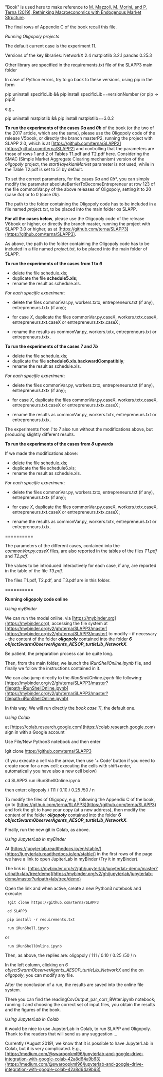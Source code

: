 "Book" is used here to make reference to [M. Mazzoli, M. Morini, and P. Terna (2019), Rethinking Macroeconomics with Endogenous Market Structure](https://www.cambridge.org/core/books/rethinking-macroeconomics-with-endogenous-market-structure/CF5640C357029D9E49BE67D63A3FB122#).

The final rows of Appendix C of the book recall this file.



*Running Oligopoly projects*

The default current case is the experiment 11.


Versions of the key libraries:
NetworkX 2.4
matplotlib 3.2.1
pandas 0.25.3

Other library are specified in the requirements.txt file of the SLAPP3 main folder

In case of Python errors, try to go back to these versions, using pip in the form

pip uninstall specificLib && pip install specificLib==versionNumber
(or pip -> pip3)

e.g.,

pip uninstall matplotlib && pip install matplotlib==3.0.2


**To run the experiments of the cases *0a* and *0b*** of the book (or the two of the 2017 article, which are the same),
please use the Oligopoly code of the release V5book, or directly the branch masterP2, running the project with SLAPP 2.0,
which is at [https://github.com/terna/SLAPP2](https://github.com/terna/SLAPP2) and controlling that the parameters are those of rows 1 and 2 of Tables T1.pdf and T2.pdf here. Considering the SMAC (Simple Market Aggregate Clearing mechanism)  version of the *oligopoly* project, the *startHayekianMarket* parameter is not used, while in the Table T2.pdf is set to 51 by default.

To set the correct parameters, for the cases *0a* and *0b**, you can simply modify the parameter absoluteBarrierToBecomeEntrepreneur at row 123 of the file commonVar.py of the above releases of Oligopoly, setting it to 20 (case *0a*) or to 0 (case *0b*).

The path to the folder containing the Oligopoly code has to be included in a file named *project.txt*, to be placed into the main folder os SLAPP.

**For all the cases below**, please use the Oligopoly code of the release V6book or higher,
or directly the branch master, running the project with SLAPP 3.0 or higher,
as at [https://github.com/terna/SLAPP3](https://github.com/terna/SLAPP3).

As above, the path to the folder containing the Oligopoly code has to be included in a file named *project.txt*, to be placed into the main folder of SLAPP.

**To run the experiments of the cases from *1* to *6***

* delete the file schedule.xls;
* duplicate the file **schedule5.xls**;
* rename the result as schedule.xls.

*For each specific experiment*:
* delete the files commonVar.py,  workers.txtx, entrepreneurs.txt (if any), entrepreneurs.txtx (if any);

* for case *X*, duplicate the files commonVar.py.caseX, workers.txtx.caseX, entrepreneurs.txt.caseX or entrepreneurs.txtx.caseX ;

* rename the results as commonVar.py,  workers.txtx, entrepreneurs.txt or entrepreneurs.txtx.

**To run the experiments of the cases *7* and *7b***
* delete the file schedule.xls;
* duplicate the file **schedule6.xls.backwardCompatibily**;
* rename the result as schedule.xls.

*For each specific experiment*:
* delete the files commonVar.py,  workers.txtx, entrepreneurs.txt (if any), entrepreneurs.txtx (if any);

* for case *X*, duplicate the files commonVar.py.caseX, workers.txtx.caseX, entrepreneurs.txt.caseX or entrepreneurs.txtx.caseX ;

* rename the results as commonVar.py,  workers.txtx, entrepreneurs.txt or entrepreneurs.txtx.

The experiments from *1* to *7* also run without the modifications above, but producing slightly different results.

**To run the experiments of the cases from *8* upwards**

If we made the modifications above:
* delete the file schedule.xls;
* duplicate the file schedule6.xls;
* rename the result as schedule.xls.

*For each specific experiment*:
* delete the files commonVar.py,  workers.txtx, entrepreneurs.txt (if any), entrepreneurs.txtx (if any);

* for case *X*, duplicate the files commonVar.py.caseX, workers.txtx.caseX, entrepreneurs.txt.caseX or entrepreneurs.txtx.caseX ;

* rename the results as commonVar.py,  workers.txtx, entrepreneurs.txt or entrepreneurs.txtx.

==========

The parameters of the different cases, contained into the *commonVar.py.caseX* files, are also reported in the tables of the files *T1.pdf* and *T2.pdf*.

The values to be introduced interactively for each case, if any, are reported in the table of the file *T3.pdf*.

The files T1.pdf, T2.pdf, and T3.pdf are in this folder.

==========


**Running oligopoly code online**


*Using myBinder*

We can run the model online, via [https://mybinder.org](https://mybinder.org),
accessing the file system at
[https://mybinder.org/v2/gh/terna/SLAPP3/master](https://mybinder.org/v2/gh/terna/SLAPP3/master) to modify – if necessary – the content of the folder ***oligopoly*** contained into the
folder ***6 objectSwarmObserverAgents_AESOP_turtleLib_NetworkX***.

Be patient, the preparation process can be quite long.

Then, from the main folder, we launch the *iRunShellOnline.ipynb* file, and finally we follow the instructions contained in it.

We can also jump directly to the *iRunShellOnline.ipynb* file following: [https://mybinder.org/v2/gh/terna/SLAPP3/master?filepath=iRunShellOnline.ipynb](https://mybinder.org/v2/gh/terna/SLAPP3/master?filepath=iRunShellOnline.ipynb)

In this way, We will run directly the *book case 11*, the default one.


*Using Colab*

at [https://colab.research.google.com](https://colab.research.google.com) sign in
with a Google account

Use File/New Python3 notebook and then enter

!git clone https://github.com/terna/SLAPP3

(if you execute a cell via the arrow, then use '+ Code' button if you need to
create room for a new cell; executing the cells with shift+enter, automatically
you have also a new cell below)

cd SLAPP3
run iRunShellOnline.ipynb

then enter: oligopoly / 111 / 0.10 / 0.25 /50 / n

To modify the files of Oligopoy, e.g., following the Appendix C of the book, go
to [https://github.com/terna/SLAPP3](https://github.com/terna/SLAPP3) and fork
the git to have your copy (at a new address), then modify the content of the
folder ***oligopoly*** contained into the
folder ***6 objectSwarmObserverAgents_AESOP_turtleLib_NetworkX***.

Finally, run the new git in Colab, as above.


*Using JupyterLab in myBinder*

At [https://jupyterlab.readthedocs.io/en/stable/](https://jupyterlab.readthedocs.io/en/stable/) in the first rows of the page we have a link to open JupiterLab in myBinder (Try it in myBinder).

The link is: [https://mybinder.org/v2/gh/jupyterlab/jupyterlab-demo/master?urlpath=lab/tree/demo](https://mybinder.org/v2/gh/jupyterlab/jupyterlab-demo/master?urlpath=lab/tree/demo)


Open the link and when active, create a new Python3 notebook and execute:

     !git clone https://github.com/terna/SLAPP3

     cd SLAPP3

     pip install -r requirements.txt

     run iRunShell.ipynb

or

     run iRunShellOnline.ipynb

Then, as above, the replies are: oligopoly / 111 / 0.10 / 0.25 /50 / n

In the left column, clicking on *6 objectSwarmObserverAgents_AESOP_turtleLib_NetworkX*
and the on *oligopoly*, you can modify any file.

After the conclusion of a run, the results are saved into the online file system.

There you can find the readingCsvOutput_par_corr_BWter.ipynb notebook; running
it and choosing the correct set of input files, you obtain the results
and the figures of the book.


*Using JupyterLab in Colab*

it would be nice to use JupyterLab in Colab, to run SLAPP and Oligopoly. Thank to
the readers that will send us any suggestion ...

Currently (August 2019), we know that it is possible to have JupyterLab in Colab,
but it is very complicated. E.g., [https://medium.com/@swaroopkml96/jupyterlab-and-google-drive-integration-with-google-colab-42a8d64a9b63](https://medium.com/@swaroopkml96/jupyterlab-and-google-drive-integration-with-google-colab-42a8d64a9b63)
